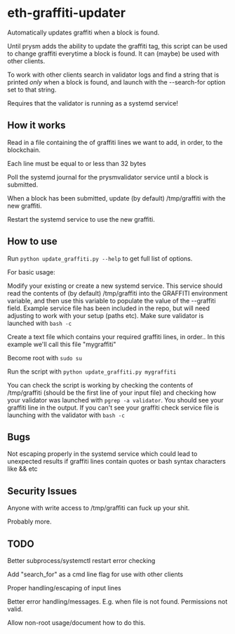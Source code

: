 # eth-graffiti-updater

Automatically updates graffiti when a block is found.

Until prysm adds the ability to update the graffiti tag, this script can be used to change graffiti everytime a block is found. It can (maybe) be used with other clients.

To work with other clients search in validator logs and find a string that is printed _only_ when a block is found, and launch with the --search-for option set to that string.

Requires that the validator is running as a systemd service!

## How it works

Read in a file containing the of graffiti lines we want to add, in order, to the blockchain.

Each line must be equal to or less than 32 bytes

Poll the systemd journal for the prysmvalidator service until a block is submitted. 

When a block has been submitted, update (by default) /tmp/graffiti with the new graffiti.

Restart the systemd service to use the new graffiti.

## How to use

Run ```python update_graffiti.py --help``` to get full list of options.

For basic usage:

Modify your existing or create a new systemd service.
This service should read the contents of (by default) /tmp/graffiti into the GRAFFITI environment variable, and then use this variable to populate the value of the --graffiti field.
Example service file has been included in the repo, but will need adjusting to work with your setup (paths etc). 
Make sure validator is launched with ```bash -c```

Create a text file which contains your required graffiti lines, in order.. In this example we'll call this file "mygraffiti"

Become root with ```sudo su```

Run the script with ```python update_graffiti.py mygraffiti```

You can check the script is working by checking the contents of /tmp/graffiti (should be the first line of your input file) and checking how your validator was launched with ```pgrep -a validator```. You should see your graffiti line in the output. If you can't see your graffiti check service file is launching with the validator with ```bash -c```


## Bugs
Not escaping properly in the systemd service which could lead to unexpected results if graffiti lines contain quotes or bash syntax characters like && etc

## Security Issues

Anyone with write access to /tmp/graffiti can fuck up your shit.

Probably more.

## TODO

Better subprocess/systemctl restart error checking

Add "search_for" as a cmd line flag for use with other clients

Proper handling/escaping of input lines

Better error handling/messages. E.g. when file is not found. Permissions not valid.

Allow non-root usage/document how to do this.

